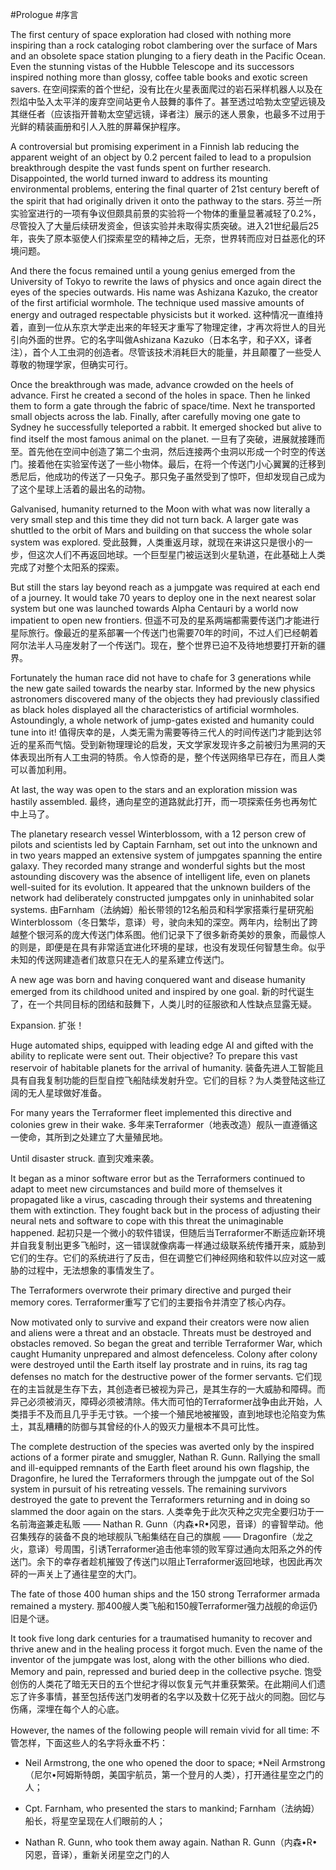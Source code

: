 #Prologue
#序言

The first century of space exploration had closed with nothing more inspiring than a rock cataloging robot clambering over the surface of Mars and an obsolete space station plunging to a fiery death in the Pacific Ocean. Even the stunning vistas of the Hubble Telescope and its successors inspired nothing more than glossy, coffee table books and exotic screen savers. 
在空间探索的首个世纪，没有比在火星表面爬过的岩石采样机器人以及在烈焰中坠入太平洋的废弃空间站更令人鼓舞的事件了。甚至透过哈勃太空望远镜及其继任者（应该指开普勒太空望远镜，译者注）展示的迷人景象，也最多不过用于光鲜的精装画册和引人入胜的屏幕保护程序。

A controversial but promising experiment in a Finnish lab reducing the apparent weight of an object by 0.2 percent failed to lead to a propulsion breakthrough despite the vast funds spent on further research. Disappointed, the world turned inward to address its mounting environmental problems, entering the final quarter of 21st century bereft of the spirit that had originally driven it onto the pathway to the stars. 
芬兰一所实验室进行的一项有争议但颇具前景的实验将一个物体的重量显著减轻了0.2%，尽管投入了大量后续研发资金，但该实验并未取得实质突破。进入21世纪最后25年，丧失了原本驱使人们探索星空的精神之后，无奈，世界转而应对日益恶化的环境问题。

And there the focus remained until a young genius emerged from the University of Tokyo to rewrite the laws of physics and once again direct the eyes of the species outwards. His name was Ashizana Kazuko, the creator of the first artificial wormhole. The technique used massive amounts of energy and outraged respectable physicists but it worked. 
这种情况一直维持着，直到一位从东京大学走出来的年轻天才重写了物理定律，才再次将世人的目光引向外面的世界。它的名字叫做Ashizana Kazuko（日本名字，和子XX，译者注），首个人工虫洞的创造者。尽管该技术消耗巨大的能量，并且颠覆了一些受人尊敬的物理学家，但确实可行。

Once the breakthrough was made, advance crowded on the heels of advance. First he created a second of the holes in space. Then he linked them to form a gate through the fabric of space/time. Next he transported small objects across the lab. Finally, after carefully moving one gate to Sydney he successfully teleported a rabbit. It emerged shocked but alive to find itself the most famous animal on the planet. 
一旦有了突破，进展就接踵而至。首先他在空间中创造了第二个虫洞，然后连接两个虫洞以形成一个时空的传送门。接着他在实验室传送了一些小物体。最后，在将一个传送门小心翼翼的迁移到悉尼后，他成功的传送了一只兔子。那只兔子虽然受到了惊吓，但却发现自己成为了这个星球上活着的最出名的动物。

Galvanised, humanity returned to the Moon with what was now literally a very small step and this time they did not turn back. A larger gate was shuttled to the orbit of Mars and building on that success the whole solar system was explored. 
受此鼓舞，人类重返月球，就现在来讲这只是很小的一步，但这次人们不再返回地球。一个巨型星门被运送到火星轨道，在此基础上人类完成了对整个太阳系的探索。

But still the stars lay beyond reach as a jumpgate was required at each end of a journey. It would take 70 years to deploy one in the next nearest solar system but one was launched towards Alpha Centauri by a world now impatient to open new frontiers. 
但遥不可及的星系两端都需要传送门才能进行星际旅行。像最近的星系部署一个传送门也需要70年的时间，不过人们已经朝着阿尔法半人马座发射了一个传送门。现在，整个世界已迫不及待地想要打开新的疆界。

Fortunately the human race did not have to chafe for 3 generations while the new gate sailed towards the nearby star. Informed by the new physics astronomers discovered many of the objects they had previously classified as black holes displayed all the characteristics of artificial wormholes. Astoundingly, a whole network of jump-gates existed and humanity could tune into it!
值得庆幸的是，人类无需为需要等待三代人的时间传送门才能到达邻近的星系而气恼。受到新物理理论的启发，天文学家发现许多之前被归为黑洞的天体表现出所有人工虫洞的特质。令人惊奇的是，整个传送网络早已存在，而且人类可以善加利用。

At last, the way was open to the stars and an exploration mission was hastily assembled. 
最终，通向星空的道路就此打开，而一项探索任务也再匆忙中上马了。

The planetary research vessel Winterblossom, with a 12 person crew of pilots and scientists led by Captain Farnham, set out into the unknown and in two years mapped an extensive system of jumpgates spanning the entire galaxy. They recorded many strange and wonderful sights but the most astounding discovery was the absence of intelligent life, even on planets well-suited for its evolution. It appeared that the unknown builders of the network had deliberately constructed jumpgates only in uninhabited solar systems. 
由Farnham（法纳姆）船长带领的12名船员和科学家搭乘行星研究船Winterblossom（冬日繁华，意译）号，驶向未知的深空。两年内，绘制出了跨越整个银河系的庞大传送门体系图。他们记录下了很多新奇美妙的景象，而最惊人的则是，即便是在具有非常适宜进化环境的星球，也没有发现任何智慧生命。似乎未知的传送网建造者们故意只在无人的星系建立传送门。

A new age was born and having conquered want and disease humanity emerged from its childhood united and inspired by one goal. 
新的时代诞生了，在一个共同目标的团结和鼓舞下，人类儿时的征服欲和人性缺点显露无疑。

Expansion. 
扩张！

Huge automated ships, equipped with leading edge AI and gifted with the ability to replicate were sent out. Their objective? To prepare this vast reservoir of habitable planets for the arrival of humanity. 
装备先进人工智能且具有自我复制功能的巨型自控飞船陆续发射升空。它们的目标？为人类登陆这些辽阔的无人星球做好准备。

For many years the Terraformer fleet implemented this directive and colonies grew in their wake. 
多年来Terraformer（地表改造）舰队一直遵循这一使命，其所到之处建立了大量殖民地。

Until disaster struck. 
直到灾难来袭。

It began as a minor software error but as the Terraformers continued to adapt to meet new circumstances and build more of themselves it propagated like a virus, cascading through their systems and threatening them with extinction. They fought back but in the process of adjusting their neural nets and software to cope with this threat the unimaginable happened. 
起初只是一个微小的软件错误，但随后当Terraformer不断适应新环境并自我复制出更多飞船时，这一错误就像病毒一样通过级联系统传播开来，威胁到它们的生存。它们的系统进行了反击，但在调整它们神经网络和软件以应对这一威胁的过程中，无法想象的事情发生了。

The Terraformers overwrote their primary directive and purged their memory cores. 
Terraformer重写了它们的主要指令并清空了核心内存。

Now motivated only to survive and expand their creators were now alien and aliens were a threat and an obstacle. Threats must be destroyed and obstacles removed. So began the great and terrible Terraformer War, which caught Humanity unprepared and almost defenceless. Colony after colony were destroyed until the Earth itself lay prostrate and in ruins, its rag tag defenses no match for the destructive power of the former servants. 
它们现在的主旨就是生存下去，其创造者已被视为异己，是其生存的一大威胁和障碍。而异己必须被消灭，障碍必须被清除。伟大而可怕的Terraformer战争由此开始，人类措手不及而且几乎手无寸铁。一个接一个殖民地被摧毁，直到地球也沦陷变为焦土，其乱糟糟的防御与其曾经的仆人的毁灭力量根本不具可比性。

The complete destruction of the species was averted only by the inspired actions of a former pirate and smuggler, Nathan R. Gunn. Rallying the small and ill-equipped remnants of the Earth fleet around his own flagship, the Dragonfire, he lured the Terraformers through the jumpgate out of the Sol system in pursuit of his retreating vessels. The remaining survivors destroyed the gate to prevent the Terraformers returning and in doing so slammed the door again on the stars. 
人类幸免于此次灭种之灾完全要归功于一名前海盗兼走私贩 —— Nathan R. Gunn（内森•R•冈恩，音译）的睿智举动。他召集残存的装备不良的地球舰队飞船集结在自己的旗舰 —— Dragonfire（龙之火，意译）号周围，引诱Terraformer追击他率领的败军穿过通向太阳系之外的传送门。余下的幸存者趁机摧毁了传送门以阻止Terraformer返回地球，也因此再次砰的一声关上了通往星空的大门。

The fate of those 400 human ships and the 150 strong Terraformer armada remained a mystery. 
那400艘人类飞船和150艘Terraformer强力战舰的命运仍旧是个谜。

It took five long dark centuries for a traumatised humanity to recover and thrive anew and in the healing process it forgot much. Even the name of the inventor of the jumpgate was lost, along with the other billions who died. Memory and pain, repressed and buried deep in the collective psyche. 
饱受创伤的人类花了暗无天日的五个世纪才得以恢复元气并重获繁荣。在此期间人们遗忘了许多事情，甚至包括传送门发明者的名字以及数十亿死于战火的同胞。回忆与伤痛，深埋在每个人的心底。

However, the names of the following people will remain vivid for all time: 
不管怎样，下面这些人的名字将永垂不朽：

* Neil Armstrong, the one who opened the door to space; 
*Neil Armstrong（尼尔•阿姆斯特朗，美国宇航员，第一个登月的人类），打开通往星空之门的人；

* Cpt. Farnham, who presented the stars to mankind; 
Farnham（法纳姆）船长，将星空呈现在人们眼前的人；

* Nathan R. Gunn, who took them away again.
Nathan R. Gunn（内森•R•冈恩，音译），重新关闭星空之门的人
